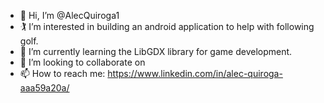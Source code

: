 - 👋 Hi, I’m @AlecQuiroga1
- :golfing: I’m interested in building an android application to help with following golf.
- 🌱 I’m currently learning the LibGDX library for game development.
- 💞️ I’m looking to collaborate on 
- 📫 How to reach me: https://www.linkedin.com/in/alec-quiroga-aaa59a20a/

<!---
AlecQuiroga1/AlecQuiroga1 is a ✨ special ✨ repository because its `README.md` (this file) appears on your GitHub profile.
You can click the Preview link to take a look at your changes.
--->

